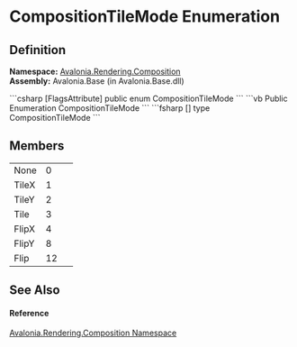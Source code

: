 # CompositionTileMode Enumeration




## Definition
**Namespace:** <a href="N_Avalonia_Rendering_Composition">Avalonia.Rendering.Composition</a>  
**Assembly:** Avalonia.Base (in Avalonia.Base.dll)

<Tabs groupId="api-code-preview">
<TabItem value="csharp" label="C#">
```csharp
[FlagsAttribute]
public enum CompositionTileMode
```
</TabItem>
<TabItem value="vb" label="VB">
```vb
<FlagsAttribute>
Public Enumeration CompositionTileMode
```
</TabItem>
<TabItem value="fsharp" label="F#">
```fsharp
[<FlagsAttribute>]
type CompositionTileMode
```
</TabItem>
</Tabs>



## Members
<table>
<tr>
<td>None</td>
<td>0</td>
<td> </td>
</tr>
<tr>
<td>TileX</td>
<td>1</td>
<td> </td>
</tr>
<tr>
<td>TileY</td>
<td>2</td>
<td> </td>
</tr>
<tr>
<td>Tile</td>
<td>3</td>
<td> </td>
</tr>
<tr>
<td>FlipX</td>
<td>4</td>
<td> </td>
</tr>
<tr>
<td>FlipY</td>
<td>8</td>
<td> </td>
</tr>
<tr>
<td>Flip</td>
<td>12</td>
<td> </td>
</tr>
</table>

## See Also


#### Reference
<a href="N_Avalonia_Rendering_Composition">Avalonia.Rendering.Composition Namespace</a>  

